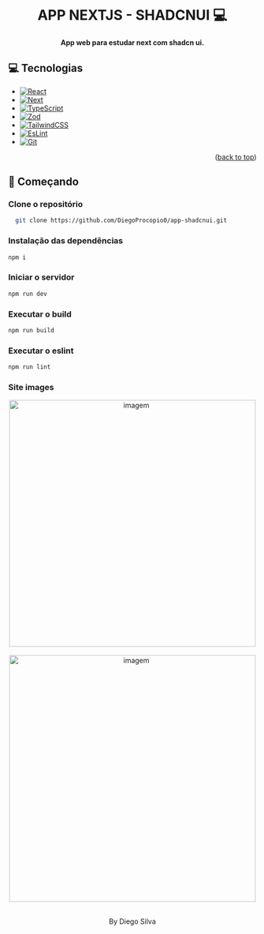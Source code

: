 [ESlint.js]: https://img.shields.io/badge/ESLint-4B3263?style=for-the-badge&logo=eslint&logoColor=white
[ESlint-url]: https://eslint.org/
[Typescript.js]: https://img.shields.io/badge/typescript-%23007ACC.svg?style=for-the-badge&logo=typescript&logoColor=white
[Typescript-url]: https://www.typescriptlang.org
[Git_BADGE]: https://img.shields.io/badge/git-%23F05033.svg?style=for-the-badge&logo=git&logoColor=white
[Git__url]: https://git-scm.com/

[TailwindCSS.js]: https://img.shields.io/badge/tailwindcss-%2338B2AC.svg?style=for-the-badge&logo=tailwind-css&logoColor=white
[TailwindCSS-url]: https://tailwindcss.com/
[Zod.js]: https://img.shields.io/badge/zod-%233068b7.svg?style=for-the-badge&logo=zod&logoColor=white
[Zod-url]: https://zod.dev/
[ESlint.js]: https://img.shields.io/badge/ESLint-4B3263?style=for-the-badge&logo=eslint&logoColor=white
[ESlint-url]: https://eslint.org/
[Typescript.js]: https://img.shields.io/badge/typescript-%23007ACC.svg?style=for-the-badge&logo=typescript&logoColor=white
[Typescript-url]: https://www.typescriptlang.org
[Next]: https://img.shields.io/badge/Next-black?style=for-the-badge&logo=next.js&logoColor=white
[Next-url]: https://nextjs.org/
[React]: https://img.shields.io/badge/react-%2320232a.svg?style=for-the-badge&logo=react&logoColor=%2361DAFB
[React-url]: https://react.dev/

<h1 align="center" style="font-weight: bold;">APP NEXTJS - SHADCNUI 💻</h1>

<p align="center">
    <b>App web para estudar next com shadcn ui.</b>
</p>

<h2 id="tech">💻 Tecnologias</h2>

- [![React][React]][React-url]
- [![Next][Next]][Next-url]
- [![TypeScript][Typescript.js]][Typescript-url]
- [![Zod][Zod.js]][Zod-url]
- [![TailwindCSS][TailwindCSS.js]][TailwindCSS-url]
- [![EsLint][Eslint.js]][Eslint-url]
- [![Git][Git_BADGE]][Git__url]

<p align="right">(<a href="#readme-top">back to top</a>)</p>

<h2 id="started">🚀 Começando</h2>

<h3>Clone o repositório</h3>

```bash
  git clone https://github.com/DiegoProcopio0/app-shadcnui.git
```

<h3>Instalação das dependências</h3>

```bash
npm i
```

<h3>Iniciar o servidor</h3>

```bash
npm run dev
```

<h3>Executar o build</h3>

```bash
npm run build
```

<h3>Executar o eslint</h3>

```bash
npm run lint
```

### Site images

<div align="center">
  <img align="center" src="https://i.ibb.co/jDQC4Mh/app-next.png" alt="imagem" border="0" width="500px">
</div>
</br>
<div align="center">
  <img align="center" src="https://i.ibb.co/vBr5hZN/app-next2.png" alt="imagem" border="0" width="500px">
</div>

</br>

<p align="center">By Diego Silva</p>

